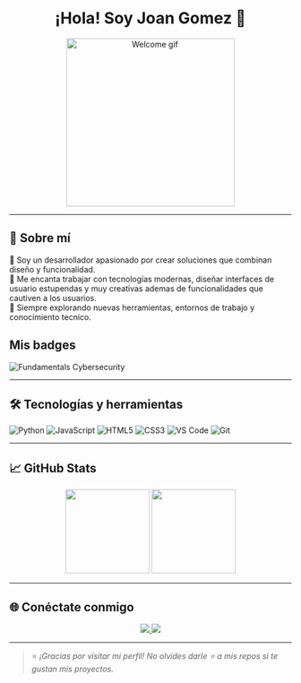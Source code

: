 <h1 align="center">¡Hola! Soy Joan Gomez 👋</h1>
<p align="center">


<p align="center">
  <img src="https://assets-prd.ignimgs.com/2022/11/04/arenabreakoutclosedbetaannouncementtrailer-ign-blogroll-1667586147636.jpg?width=1280" width="300px" alt="Welcome gif">
</p>

---

## 🚀 Sobre mí

🎯 Soy un desarrollador apasionado por crear soluciones que combinan diseño y funcionalidad.  
🎨 Me encanta trabajar con tecnologías modernas, diseñar interfaces de usuario estupendas y muy creativas ademas de funcionalidades que cautiven a los usuarios.  
🌱 Siempre explorando nuevas herramientas, entornos de trabajo y conocimiento tecnico.

## Mis badges
![Fundamentals Cybersecurity](https://img.shields.io/badge/Fundamentals%20Cybersecurity-2025-5C5CFF?style=for-the-badge&logo=fortinet&logoColor=white)


---

## 🛠️ Tecnologías y herramientas

![Python](https://img.shields.io/badge/Python-3776AB?style=for-the-badge&logo=python&logoColor=white)
![JavaScript](https://img.shields.io/badge/JavaScript-F7DF1E?style=for-the-badge&logo=javascript&logoColor=black)
![HTML5](https://img.shields.io/badge/HTML5-E34F26?style=for-the-badge&logo=html5&logoColor=white)
![CSS3](https://img.shields.io/badge/CSS3-1572B6?style=for-the-badge&logo=css3&logoColor=white)
![VS Code](https://img.shields.io/badge/VS%20Code-007ACC?style=for-the-badge&logo=visualstudiocode&logoColor=white)
![Git](https://img.shields.io/badge/Git-F05032?style=for-the-badge&logo=git&logoColor=white)


---

## 📈 GitHub Stats

<div align="center">
  <img src="https://github-readme-stats.vercel.app/api?username=Sebas404040&show_icons=true&theme=tokyonight&hide_border=true" height="150px"/>
  <img src="https://github-readme-stats.vercel.app/api/top-langs/?username=Sebas404040&layout=compact&theme=tokyonight&hide_border=true" height="150px"/>
</div>

---

## 🌐 Conéctate conmigo

<p align="center">
  <a href="https://linkedin.com/in/juanse-gomez" target="_blank">
    <img src="https://img.shields.io/badge/LinkedIn-%230077B5.svg?&style=for-the-badge&logo=linkedin&logoColor=white"/>
  </a>
  <a href="mailto:delgadopalitogarbage@gmail.com" target="_blank">
    <img src="https://img.shields.io/badge/Email-%23D14836.svg?&style=for-the-badge&logo=gmail&logoColor=white"/>
  </a>
</p>

---

> ⭐ *¡Gracias por visitar mi perfil! No olvides darle ⭐ a mis repos si te gustan mis proyectos.*


